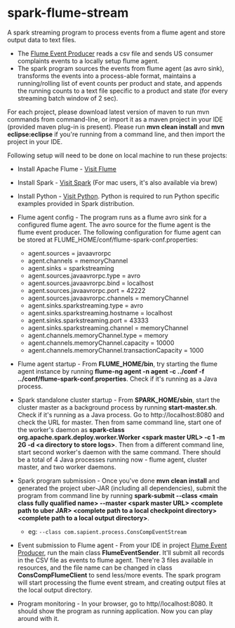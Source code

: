 spark-flume-stream
==================

A spark streaming program to process events from a flume agent and store output data to text files. 
* The [Flume Event Producer](https://github.com/abhinavg6/flume-avro-java-client) reads a csv file and sends US consumer complaints events to a locally setup flume agent. 
* The spark program sources the events from flume agent (as avro sink), transforms the events into a process-able format, maintains a running/rolling list of event counts per product and state, and appends the running counts to a text file specific to a product and state (for every streaming batch window of 2 sec).

For each project, please download latest version of maven to run mvn commands from command-line, or import it as a maven project in your IDE (provided maven plug-in is present). Please run **mvn clean install** and **mvn eclipse:eclipse** if you're running from a command line, and then import the project in your IDE.

Following setup will need to be done on local machine to run these projects:
* Install Apache Flume - [Visit Flume](https://flume.apache.org/download.html)
* Install Spark - [Visit Spark](http://spark.apache.org/docs/latest/index.html) (For mac users, it's also available via brew)
* Install Python - [Visit Python](https://www.python.org/downloads/). Python is required to run Python specific examples provided in Spark distribution.
* Flume agent config - The program runs as a flume avro sink for a configured flume agent. The avro source for the flume agent is the flume event producer. The following configuration for flume agent can be stored at FLUME_HOME/conf/flume-spark-conf.properties:

   - agent.sources = javaavrorpc
   - agent.channels = memoryChannel
   - agent.sinks = sparkstreaming
   - agent.sources.javaavrorpc.type = avro
   - agent.sources.javaavrorpc.bind = localhost
   - agent.sources.javaavrorpc.port = 42222
   - agent.sources.javaavrorpc.channels = memoryChannel
   - agent.sinks.sparkstreaming.type = avro
   - agent.sinks.sparkstreaming.hostname = localhost
   - agent.sinks.sparkstreaming.port = 43333
   - agent.sinks.sparkstreaming.channel = memoryChannel
   - agent.channels.memoryChannel.type = memory
   - agent.channels.memoryChannel.capacity = 10000
   - agent.channels.memoryChannel.transactionCapacity = 1000

* Flume agent startup - From **FLUME_HOME/bin**, try starting the flume agent instance by running **flume-ng agent -n agent -c ../conf -f ../conf/flume-spark-conf.properties**. Check if it's running as a Java process.
* Spark standalone cluster startup - From **SPARK_HOME/sbin**, start the cluster master as a background process by running **start-master.sh**. Check if it's running as a Java process. Go to http://localhost:8080 and check the URL for master. Then from same command line, start one of the worker's daemon as **spark-class org.apache.spark.deploy.worker.Worker \<spark master URL\> -c 1 -m 2G -d \<a directory to store logs\>**. Then from a different command line, start second worker's daemon with the same command. There should be a total of 4 Java processes running now - flume agent, cluster master, and two worker daemons.
* Spark program submission - Once you've done **mvn clean install** and generated the project uber-JAR (including all dependencies), submit the program from command line by running **spark-submit --class \<main class fully qualified name\> --master \<spark master URL\> \<complete path to uber JAR\> \<complete path to a local checkpoint directory\> \<complete path to a local output directory\>**.
    * eg: `--class com.sapient.process.ConsCompEventStream`
* Event submission to Flume agent - From your IDE in project [Flume Event Producer](https://github.com/abhinavg6/flume-avro-java-client), run the main class **FlumeEventSender**. It'll submit all records in the CSV file as events to flume agent. There're 3 files available in resources, and the file name can be changed in class **ConsCompFlumeClient** to send less/more events. The spark program will start processing the flume event stream, and creating output files at the local output directory.
* Program monitoring - In your browser, go to http//localhost:8080. It should show the program as running application. Now you can play around with it.
